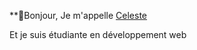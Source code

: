 **👋Bonjour,
Je m'appelle [Celeste]((https://github.com/Celeste-clt))


Et je suis étudiante en développement web

